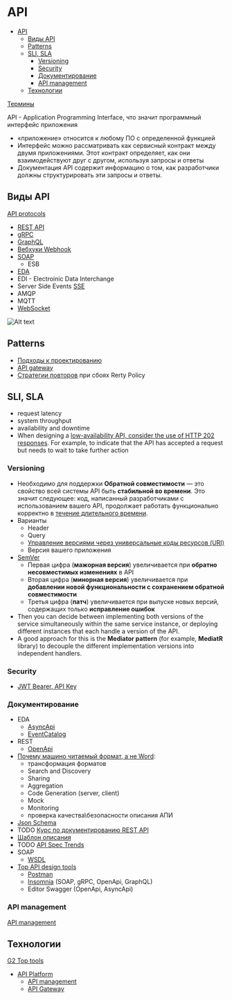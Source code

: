 # API

- [API](#api)
  - [Виды API](#виды-api)
  - [Patterns](#patterns)
  - [SLI, SLA](#sli-sla)
    - [Versioning](#versioning)
    - [Security](#security)
    - [Документирование](#документирование)
    - [API management](#api-management)
  - [Технологии](#технологии)

[Термины](https://starkovden.github.io/Glossary-for-API-documentation.html)

API - Application Programming Interface, что значит программный интерфейс приложения

  - «приложение» относится к любому ПО с определенной функцией
  - Интерфейс можно рассматривать как сервисный контракт между двумя приложениями. Этот контракт определяет, как они взаимодействуют друг с другом, используя запросы и ответы
  - Документация API содержит информацию о том, как разработчики должны структурировать эти запросы и ответы.

## Виды API

[API protocols](https://blog.postman.com/api-protocols-in-2023/)

- [REST API](api.rest.md)
- [gRPC](grpc.md)
- [GraphQL](../technology/protocols.integration/graphql.md)
- [Вебхуки Webhook](webhook.md)
- [SOAP](wsdl.md)
  - ESB
- [EDA](../arch/style/eda.md)
- EDI - Electroinic Data Interchange
- Server Side Events [SSE](../technology/protocols.integration/sse.md)
- AMQP
- MQTT
- [WebSocket](../technology/protocols.integration/websocket.md)

![Alt text](../img/api/api.protocols.jpg)

## Patterns

- [Подходы к проектированию](api.design.md)
- [API gateway](api.gateway.md)
- [Стратегии повторов](../arch/pattern/fault.tolerance/pattern.failure.md) при сбоях Rerty Policy

## SLI, SLA

- request latency
- system throughput
- availability and downtime
- When designing a [low-availability API, consider the use of HTTP 202 responses](https://www.gov.uk/guidance/setting-api-service-levels). For example, to indicate that the API has accepted a request but needs to wait to take further action

### Versioning

- Необходимо для поддержки __Обратной совместимости__ — это свойство всей системы API быть __стабильной во времени__. Это значит следующее: код, написанный разработчиками с использованием вашего API, продолжает работать функционально корректно в [течение длительного времени](https://twirl.github.io/The-API-Book/API.ru.html#back-compat-statement). 
- Варианты
  - Header
  - Query
  - [Управление версиями через универсальные коды ресурсов (URI)](https://learn.-microsoft.com/ru-ru/azure/architecture/best-practices/api-design#versioning-a-restful-web-api)
  - Версия вашего приложения
- [SemVer](https://twirl.github.io/The-API-Book/API.ru.html#intro-versioning)  
  - Первая цифра (__мажорная версия__) увеличивается при __обратно несовместимых изменениях__ в API
  - Вторая цифра (__минорная версия__) увеличивается при __добавлении новой функциональности с сохранением обратной совместимости__
  - Третья цифра (__патч__) увеличивается при выпуске новых версий, содержащих только __исправление ошибок__
- Then you can decide between implementing both versions of the service simultaneously within the same service instance, or deploying different instances that each handle a version of the API.
- A good approach for this is the __Mediator pattern__ (for example, __MediatR__ library) to decouple the different implementation versions into independent handlers.

### Security

- [JWT Bearer, API Key](../arch/ability/security.api.md)

### Документирование

- EDA
  - [AsyncApi](asyncapi.md)
  - [EventCatalog](https://www.eventcatalog.dev/docs/events/introduction)
- REST
  - [OpenApi](openapi.md)
- [Почему машино читаемый формат, а не Word](https://www.apimatic.io/blog/2017/04/why-your-api-needs-machine-readable-description-832e805f6855/):
  - трансформация форматов
  - Search and Discovery
  - Sharing
  - Aggregation
  - Code Generation (server, client)
  - Mock
  - Monitoring  
  - проверка качества\безопасности описания АПИ
- [Json Schema](jsonschema.md)
- TODO [Курс по документированию REST API](https://starkovden.github.io/)
- [Шаблон описания](https://tyk.io/blog/whats-minimum-documentation-required-api/)
- TODO [API Spec Trends](https://www.apimatic.io/blog/2022/03/top-api-specification-trends-2019-2022/)
- SOAP
  - [WSDL](wsdl.md)
- [Top API design tools](https://www.g2.com/categories/api-design)
  - [Postman](../technology/api/postman.md)
  - [Insomnia](https://insomnia.rest/products/insomnia) (SOAP, gRPC, OpenApi, GraphQL)
  - Editor Swagger (OpenApi, AsyncApi)

### API management

[API management](api-managment.md)

## Технологии

[G2 Top tools](https://www.g2.com/reports/8128c8c9-0bc9-4c9e-8daa-b1b1294d3c77/preview?tab=grid)

- [API Platform](https://blog.postman.com/new-postman-api-platform-redefining-api-management-for-api-first-world/)
  - [API management](api-managment.md)
  - [API Gateway](api.gateway.md)
